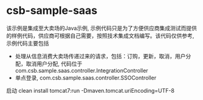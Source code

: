 # csb-sample-saas
该示例是集成至大卖场的Java示例, 示例代码只是为了方便供应商集成测试而提供的样例代码，供应商可根据自己需要，按照技术集成文档编写。该代码仅供参考, 
示例代码主要包括
* 处理从信息消费大卖场传递过来的请求，包括：订购，更新，取消，用户分配，取消用户分配, 代码位于com.csb.sample.saas.controller.IntegrationController
* 单点登录, com.csb.sample.saas.controller.SSOController

启动
clean install tomcat7:run  -Dmaven.tomcat.uriEncoding=UTF-8
